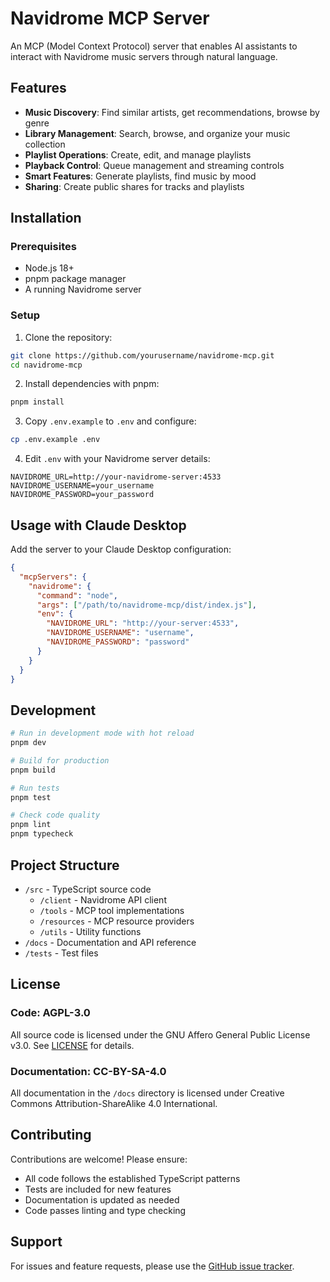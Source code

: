 # Navidrome MCP Server

An MCP (Model Context Protocol) server that enables AI assistants to interact with Navidrome music servers through natural language.

## Features

- **Music Discovery**: Find similar artists, get recommendations, browse by genre
- **Library Management**: Search, browse, and organize your music collection
- **Playlist Operations**: Create, edit, and manage playlists
- **Playback Control**: Queue management and streaming controls
- **Smart Features**: Generate playlists, find music by mood
- **Sharing**: Create public shares for tracks and playlists

## Installation

### Prerequisites

- Node.js 18+ 
- pnpm package manager
- A running Navidrome server

### Setup

1. Clone the repository:
```bash
git clone https://github.com/yourusername/navidrome-mcp.git
cd navidrome-mcp
```

2. Install dependencies with pnpm:
```bash
pnpm install
```

3. Copy `.env.example` to `.env` and configure:
```bash
cp .env.example .env
```

4. Edit `.env` with your Navidrome server details:
```env
NAVIDROME_URL=http://your-navidrome-server:4533
NAVIDROME_USERNAME=your_username
NAVIDROME_PASSWORD=your_password
```

## Usage with Claude Desktop

Add the server to your Claude Desktop configuration:

```json
{
  "mcpServers": {
    "navidrome": {
      "command": "node",
      "args": ["/path/to/navidrome-mcp/dist/index.js"],
      "env": {
        "NAVIDROME_URL": "http://your-server:4533",
        "NAVIDROME_USERNAME": "username",
        "NAVIDROME_PASSWORD": "password"
      }
    }
  }
}
```

## Development

```bash
# Run in development mode with hot reload
pnpm dev

# Build for production
pnpm build

# Run tests
pnpm test

# Check code quality
pnpm lint
pnpm typecheck
```

## Project Structure

- `/src` - TypeScript source code
  - `/client` - Navidrome API client
  - `/tools` - MCP tool implementations
  - `/resources` - MCP resource providers
  - `/utils` - Utility functions
- `/docs` - Documentation and API reference
- `/tests` - Test files

## License

### Code: AGPL-3.0

All source code is licensed under the GNU Affero General Public License v3.0. See [LICENSE](LICENSE) for details.

### Documentation: CC-BY-SA-4.0

All documentation in the `/docs` directory is licensed under Creative Commons Attribution-ShareAlike 4.0 International.

## Contributing

Contributions are welcome! Please ensure:
- All code follows the established TypeScript patterns
- Tests are included for new features
- Documentation is updated as needed
- Code passes linting and type checking

## Support

For issues and feature requests, please use the [GitHub issue tracker](https://github.com/yourusername/navidrome-mcp/issues).